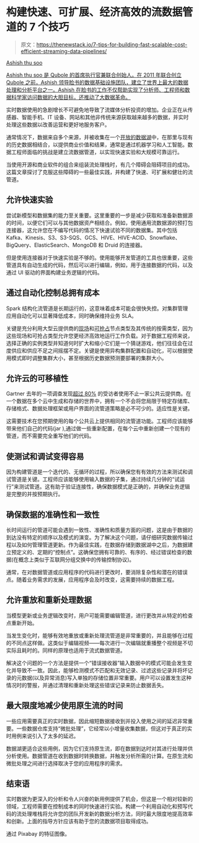 # 构建快速、可扩展、经济高效的流数据管道的 7 个技巧

> 原文：<https://thenewstack.io/7-tips-for-building-fast-scalable-cost-efficient-streaming-data-pipelines/>

[](https://www.qubole.com/)

[Ashish thu soo](https://www.qubole.com/)

[Ashish thu soo 是 Qubole 的首席执行官兼联合创始人。在 2011 年联合创立 Qubole 之前，Ashish 领导脸书的数据基础设施团队，建立了世界上最大的数据处理和分析平台之一。Ashish 在脸书的工作不仅帮助实现了分析师、工程师和数据科学家访问数据的大胆目标，还推动了大数据革命。](https://www.qubole.com/)

[](https://www.qubole.com/)[](https://www.qubole.com/)

实时数据使用的急剧增长不可避免地导致了流媒体分析投资的增加。企业正在从传感器、智能手机、IT 设备、网站和其他非传统来源获取越来越多的数据，并实时处理这些数据以改善运营和更好地服务客户。

通常情况下，数据来自多个来源，并被收集在一个[开放的数据湖](https://www.infoworld.com/article/3534516/is-your-data-lake-open-enough-what-to-watch-out-for.html)中，在那里与现有的历史数据相结合，以提供商业价值和结果，通常是通过机器学习和人工智能。数据工程师面临的挑战是建立流数据管道，以实现快速实验和大规模可靠运行。

当使用开源和商业软件的组合来组装流处理栈时，有几个障碍会阻碍项目的成功。这篇文章探讨了克服这些障碍的一些最佳实践，并构建了快速、可扩展和健壮的流管道。

## 允许快速实验

尝试新模型和数据集的能力至关重要。这里重要的一步是减少获取和准备新数据源的时间，以便它们可以与其他数据资产相结合。例如，使用通用流数据源的预打包连接器，这允许您在不编写代码的情况下快速试验不同的数据集。其中包括 Kafka、Kinesis、S3、S3-SQS、GCS、HIVE、HIVE-ACID、Snowflake、BigQuery、ElasticSearch、MongoDB 和 Druid 的连接器。

但是使用连接器对于快速实验是不够的。使用能够开发管道的工具也很重要，这些管道具有自动生成的代码，然后可以进行编辑，例如，用于连接数据的代码，以及通过 UI 驱动的界面构建业务逻辑的代码。

## 通过自动化控制总拥有成本

Spark 结构化流管道是长期运行的，这意味着成本可能会很快失控。对集群管理应用自动化可以显著降低成本，同时确保维持业务 SLA。

关键是充分利用大型云提供商的[现场](https://docs.aws.amazon.com/AWSEC2/latest/UserGuide/using-spot-instances.html)和[可抢占](https://cloud.google.com/kubernetes-engine/docs/how-to/preemptible-vms)节点类型及其传统的按需类型，因为这些现场和可抢占类型允许您更经济高效地运行工作负载。对于数据工程师来说，选择正确的实例类型并知道何时扩大和缩小它们是一个猜谜游戏，他们往往会在过度供应和供应不足之间摇摆不定。关键是使用异构集群配置和自动化，可以根据使用模式即时调整集群大小，甚至根据历史数据预测要部署的集群大小。

## 允许云的可移植性

Gartner 去年的一项调查发现[超过 80%](https://www.gartner.com/smarterwithgartner/why-organizations-choose-a-multicloud-strategy/) 的受访者使用不止一家公共云提供商。在一个数据在多个云中生成和存储的世界中，拥有一个不会将您局限于特定存储库、存储格式、数据处理框架或用户界面的流管道策略是必不可少的。适应性是关键。

这需要技术在您预期使用的每个公共云上提供相同的流管道功能。工程师应该能够带来他们自己的代码(jar ),通过做一些重新配置，在每个云中重新创建一个现有的管道，而不需要完全重写他们的代码。

## 使测试和调试变得容易

因为构建管道是一个迭代的、无循环的过程，所以确保您有有效的方法来测试和调试管道是关键。工程师应该能够使用输入数据的子集，通过持续几分钟的“试运行”来测试管道。这有助于验证连接性，确保数据模式是正确的，并确保业务逻辑是完整的并按预期执行。

## 确保数据的准确性和一致性

长时间运行的管道可能会遇到一致性、准确性和质量方面的问题，这是由于数据的到达没有特定的顺序以及模式的演变。为了解决这个问题，请仔细研究数据传输过程以及如何管理管道更新。作为最佳实践，在数据存储到数据湖中之后，为数据建立预定义的、定期的“控制点”。这确保您拥有可靠的、有序的、经过错误检查的数据(在概念上类似于互联网分组交换中的传输控制协议)。

通常，在对数据管道或应用程序的代码进行更改时，要消除复杂性和潜在的错误点。随着业务需求的发展，应用程序会及时改变，这需要持续的数据工程。

## 允许重放和重新处理数据

当模型更新或业务逻辑改变时，用户可能需要编辑管道，进行更改并从特定的检查点重新开始。

当发生变化时，能够有效地重放或重新处理流管道是非常重要的，并且能够在过程的不同点这样做。这类似于编辑视频——每次进行一次编辑就重播整个视频是不切实际且耗时的。同样的原理也适用于流式数据管道。

解决这个问题的一个方法是提供一个“错误接收器”输入数据中的模式可能会发生变化并导致不一致。因此，能够检测模式不匹配和无效记录、过滤这些记录并将坏记录的元数据(以及异常消息)写入单独的存储位置非常重要。用户可以设置发生这种情况时的警报，并通过清理和重新处理这些错误记录来防止数据丢失。

## 最大限度地减少使用原生流的时间

一些应用需要真正的实时数据，因此缩短数据接收到并投入使用之间的延迟非常重要。一些数据仓库支持“微批处理”，它经常以小增量收集数据，但这对于真正的实时用例来说引入了太多的延迟。

数据湖更适合这些用例，因为它们支持原生流，即在数据到达时对其进行处理并供分析使用。数据管道在收到数据时转换数据，并触发分析所需的计算。在原生流和微批处理之间进行选择取决于您的应用程序的需求。

## 结束语

实时数据为更深入的分析和令人兴奋的新用例提供了机会，但这是一个相对较新的领域，工程师需要在控制成本的同时快速进行实验。构建一个利用自动化和预写代码的流处理堆栈将允许您的团队开发新的数据分析方法，同时最大限度地提高效率和创新。上面的指导方针应该有助于您的流数据项目取得成功。

通过 Pixabay 的特征图像。

<svg xmlns:xlink="http://www.w3.org/1999/xlink" viewBox="0 0 68 31" version="1.1"><title>Group</title> <desc>Created with Sketch.</desc></svg>